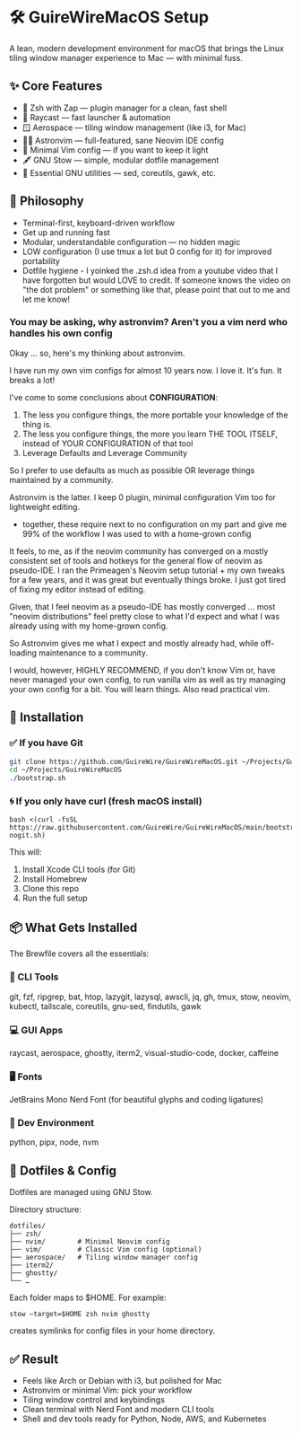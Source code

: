 # 🛠️ GuireWireMacOS Setup

A lean, modern development environment for macOS that brings the Linux tiling window manager experience to Mac — with minimal fuss.

## ✨ Core Features

- 🚀 Zsh with Zap — plugin manager for a clean, fast shell
- 🧠 Raycast — fast launcher & automation
- 🪟 Aerospace — tiling window management (like i3, for Mac)
- 🧑‍💻 Astronvim — full-featured, sane Neovim IDE config
- 🧘 Minimal Vim config — if you want to keep it light
- 🖋️ GNU Stow — simple, modular dotfile management
- 🧰 Essential GNU utilities — sed, coreutils, gawk, etc.


## 🎯 Philosophy

- Terminal-first, keyboard-driven workflow
- Get up and running fast
- Modular, understandable configuration — no hidden magic
- LOW configuration (I use tmux a lot but 0 config for it) for improved portability
- Dotfile hygiene - I yoinked the .zsh.d idea from a youtube video that I have 
forgotten but would LOVE to credit. If someone knows the video on "the dot problem" 
or something like that, please point that out to me and let me know!


### You may be asking, why astronvim? Aren't you a vim nerd who handles his own config

Okay ... so, here's my thinking about astronvim.

I have run my own vim configs for almost 10 years now. I love it. It's fun. It breaks a lot!

I've come to some conclusions about **CONFIGURATION**:
1. The less you configure things, the more portable your knowledge of the thing is.
2. The less you configure things, the more you learn THE TOOL ITSELF, instead of YOUR CONFIGURATION of that tool
3. Leverage Defaults and Leverage Community

So I prefer to use defaults as much as possible OR leverage things maintained by a community.

Astronvim is the latter. I keep 0 plugin, minimal configuration Vim too for lightweight editing.
- together, these require next to no configuration on my part and give me 99% of the workflow I was used to with a home-grown config

It feels, to me, as if the neovim community has converged on a mostly consistent set of tools and hotkeys 
for the general flow of neovim as pseudo-IDE. I ran the Primeagen's Neovim setup tutorial + my own tweaks 
for a few years, and it was great but eventually things broke. I just got tired of fixing my editor instead of 
editing.

Given, that I feel neovim as a pseudo-IDE has mostly converged ... most "neovim distributions" feel pretty close 
to what I'd expect and what I was already using with my home-grown config.

So Astronvim gives me what I expect and mostly already had, while off-loading maintenance to a community.

I would, however, HIGHLY RECOMMEND, if you don't know Vim or, have never managed your own config, to run vanilla vim 
as well as try managing your own config for a bit. You will learn things. Also read practical vim.


## 🔧 Installation

### ✅ If you have Git

```sh
git clone https://github.com/GuireWire/GuireWireMacOS.git ~/Projects/GuireWireMacOS
cd ~/Projects/GuireWireMacOS
./bootstrap.sh
```

### 🌀 If you only have curl (fresh macOS install)

```
bash <(curl -fsSL https://raw.githubusercontent.com/GuireWire/GuireWireMacOS/main/bootstrap-nogit.sh)
```

This will:
1. Install Xcode CLI tools (for Git)
2. Install Homebrew
3. Clone this repo
4. Run the full setup


## 📦 What Gets Installed

The Brewfile covers all the essentials:

### 🧰 CLI Tools

git, fzf, ripgrep, bat, htop, lazygit, lazysql, awscli, jq, gh, tmux, stow, neovim, kubectl, tailscale, coreutils, gnu-sed, findutils, gawk

### 💻 GUI Apps

raycast, aerospace, ghostty, iterm2, visual-studio-code, docker, caffeine

### 🖥️ Fonts

JetBrains Mono Nerd Font (for beautiful glyphs and coding ligatures)

### 🧪 Dev Environment

python, pipx, node, nvm


## 📁 Dotfiles & Config

Dotfiles are managed using GNU Stow.

Directory structure:

```
dotfiles/
├── zsh/
├── nvim/        # Minimal Neovim config
├── vim/         # Classic Vim config (optional)
├── aerospace/   # Tiling window manager config
├── iterm2/
├── ghostty/
└── …
```

Each folder maps to $HOME. For example:

```
stow –target=$HOME zsh nvim ghostty
```

creates symlinks for config files in your home directory.

## ✅ Result

- Feels like Arch or Debian with i3, but polished for Mac
- Astronvim or minimal Vim: pick your workflow
- Tiling window control and keybindings
- Clean terminal with Nerd Font and modern CLI tools
- Shell and dev tools ready for Python, Node, AWS, and Kubernetes
